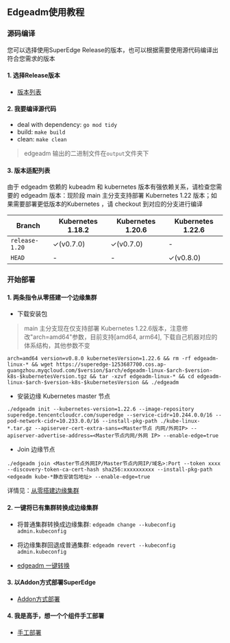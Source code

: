 ## Edgeadm使用教程

### 源码编译
您可以选择使用SuperEdge Release的版本，也可以根据需要使用源代码编译出符合您需求的版本

#### 1. 选择Release版本
- [版本列表](https://github.com/superedge/superedge/releases)

#### 2. 我要编译源代码

- deal with dependency: `go mod tidy`
- build: `make build`
- clean: `make clean`

> edgeadm 输出的二进制文件在`output`文件夹下

#### 3. 版本适配列表
由于 edgeadm 依赖的 kubeadm 和 kubernetes 版本有强依赖关系，请检查您需要的 edgeadm 版本：现阶段 main 主分支支持部署 Kubernetes 1.22 版本；如果需要部署更低版本的Kubernetes ，请 checkout 到对应的分支进行编译

| Branch         | Kubernetes 1.18.2 | Kubernetes 1.20.6 | Kubernetes 1.22.6 |
| -------------- | ----------------- | ----------------- | ----------------- |
| `release-1.20` | ✓(v0.7.0)         | ✓(v0.7.0)         | -                 |
| `HEAD`         | -                 | -                 | ✓(v0.8.0)         |


### 开始部署

#### 1. 两条指令从零搭建一个边缘集群
-   下载安装包
> main 主分支现在仅支持部署 Kubernetes 1.22.6版本，注意修改"arch=amd64"参数，目前支持[amd64, arm64], 下载自己机器对应的体系结构，其他参数不变
```
arch=amd64 version=v0.8.0 kubernetesVersion=1.22.6 && rm -rf edgeadm-linux-* && wget https://superedge-1253687700.cos.ap-guangzhou.myqcloud.com/$version/$arch/edgeadm-linux-$arch-$version-k8s-$kubernetesVersion.tgz && tar -xzvf edgeadm-linux-* && cd edgeadm-linux-$arch-$version-k8s-$kubernetesVersion && ./edgeadm
```

-   安装边缘 Kubernetes master 节点
```shell
./edgeadm init --kubernetes-version=1.22.6 --image-repository superedge.tencentcloudcr.com/superedge --service-cidr=10.244.0.0/16 --pod-network-cidr=10.233.0.0/16 --install-pkg-path ./kube-linux-*.tar.gz --apiserver-cert-extra-sans=<Master节点 内网/外网IP> --apiserver-advertise-address=<Master节点内网/外网 IP> --enable-edge=true
```

-   Join 边缘节点
```shell
./edgeadm join <Master节点外网IP/Master节点内网IP/域名>:Port --token xxxx --discovery-token-ca-cert-hash sha256:xxxxxxxxxx --install-pkg-path <edgeadm kube-*静态安装包地址> --enable-edge=true 
```

详情见：[从零搭建边缘集群](./docs/installation/install_edge_kubernetes_CN.md)

#### 2. 一键将已有集群转换成边缘集群

- 将普通集群转换成边缘集群: `edgeadm change --kubeconfig admin.kubeconfig`

- 将边缘集群回退成普通集群: `edgeadm revert --kubeconfig admin.kubeconfig`

- [edgeadm 一键转换](./docs/installation/install_via_edgeadm_CN.md)

#### 3. 以Addon方式部署SuperEdge
- [Addon方式部署](./docs/installation/addon_superedge_CN.md)

#### 4. 我是高手，想一个个组件手工部署

- [手工部署](./docs/installation/install_manually_CN.md)
